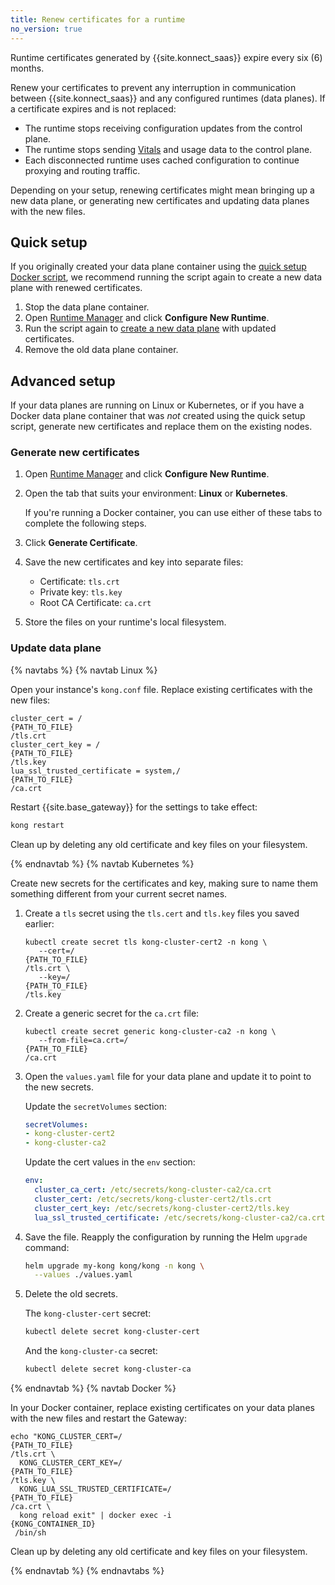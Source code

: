 ```yaml
---
title: Renew certificates for a runtime
no_version: true
---
```

<!-- vale off -->
Runtime certificates generated by {{site.konnect_saas}} expire every six (6)
months.

Renew your certificates to prevent any interruption in communication between
{{site.konnect_saas}} and any configured runtimes (data planes). If a
certificate expires and is not replaced:
* The runtime stops receiving configuration updates from
the control plane.
* The runtime stops sending [Vitals](/konnect/legacy/vitals) and usage data to the
control plane.
* Each disconnected runtime uses cached configuration to continue proxying
and routing traffic.

Depending on your setup, renewing certificates might mean bringing up a new data
plane, or generating new certificates and updating data planes with the new
files.

## Quick setup

If you originally created your data plane container using the
[quick setup Docker script](/konnect/legacy/runtime-manager/gateway-runtime-docker/#quick-setup),
we recommend running the script again to create a new data plane with renewed
certificates.

1. Stop the data plane container.
2. Open [Runtime Manager](https://konnect.konghq.com/runtime-manager/) and click **Configure New Runtime**.
3. Run the script again to
[create a new data plane](/konnect/legacy/runtime-manager/gateway-runtime-docker/#quick-setup) with
updated certificates.
4. Remove the old data plane container.

## Advanced setup

If your data planes are running on Linux or Kubernetes, or if you have a Docker
data plane container that was _not_ created using the quick setup script,
generate new certificates and replace them on the existing nodes.

### Generate new certificates

1. Open [Runtime Manager](https://konnect.konghq.com/runtime-manager/) and
click **Configure New Runtime**.
2. Open the tab that suits your environment: **Linux** or **Kubernetes**.

    If you're running a Docker container, you can use either of these tabs to
    complete the following steps.

3. Click **Generate Certificate**.
4. Save the new certificates and key into separate files:

    * Certificate: `tls.crt`
    * Private key: `tls.key`
    * Root CA Certificate: `ca.crt`

5. Store the files on your runtime's local filesystem.

### Update data plane

{% navtabs %}
{% navtab Linux %}

Open your instance's `kong.conf` file. Replace existing certificates with
the new files:

<pre><code>cluster_cert = /<div contenteditable="true">{PATH_TO_FILE}</div>/tls.crt
cluster_cert_key = /<div contenteditable="true">{PATH_TO_FILE}</div>/tls.key
lua_ssl_trusted_certificate = system,/<div contenteditable="true">{PATH_TO_FILE}</div>/ca.crt</code></pre>

Restart {{site.base_gateway}} for the settings to take effect:

```sh
kong restart
```

Clean up by deleting any old certificate and key files on your filesystem.

{% endnavtab %}
{% navtab Kubernetes %}

Create new secrets for the certificates and key, making sure to name them
something different from your current secret names.

1. Create a `tls` secret using the `tls.cert` and `tls.key` files
you saved earlier:

    <pre><code>kubectl create secret tls kong-cluster-cert2 -n kong \
      --cert=/<div contenteditable="true">{PATH_TO_FILE}</div>/tls.crt \
      --key=/<div contenteditable="true">{PATH_TO_FILE}</div>/tls.key</code></pre>

2. Create a generic secret for the `ca.crt` file:

    <pre><code>kubectl create secret generic kong-cluster-ca2 -n kong \
      --from-file=ca.crt=/<div contenteditable="true">{PATH_TO_FILE}</div>/ca.crt</code></pre>

3. Open the `values.yaml` file for your data plane and update it to point to the
new secrets.

    Update the `secretVolumes` section:

    ```yaml
    secretVolumes:
    - kong-cluster-cert2
    - kong-cluster-ca2
    ```

    Update the cert values in the `env` section:
    ```yaml
    env:
      cluster_ca_cert: /etc/secrets/kong-cluster-ca2/ca.crt
      cluster_cert: /etc/secrets/kong-cluster-cert2/tls.crt
      cluster_cert_key: /etc/secrets/kong-cluster-cert2/tls.key
      lua_ssl_trusted_certificate: /etc/secrets/kong-cluster-ca2/ca.crt
    ```

4. Save the file. Reapply the configuration by running the Helm `upgrade`
command:

    ```bash
    helm upgrade my-kong kong/kong -n kong \
      --values ./values.yaml
    ```

5. Delete the old secrets.

    The `kong-cluster-cert` secret:
    ```sh
    kubectl delete secret kong-cluster-cert
    ```

    And the `kong-cluster-ca` secret:
    ```sh
    kubectl delete secret kong-cluster-ca
    ```
{% endnavtab %}
{% navtab Docker %}

In your Docker container, replace existing certificates on your data planes
with the new files and restart the Gateway:

<pre><code>echo "KONG_CLUSTER_CERT=/<div contenteditable="true">{PATH_TO_FILE}</div>/tls.crt \
  KONG_CLUSTER_CERT_KEY=/<div contenteditable="true">{PATH_TO_FILE}</div>/tls.key \
  KONG_LUA_SSL_TRUSTED_CERTIFICATE=/<div contenteditable="true">{PATH_TO_FILE}</div>/ca.crt \
  kong reload exit" | docker exec -i <div contenteditable="true">{KONG_CONTAINER_ID}</div> /bin/sh</code></pre>

Clean up by deleting any old certificate and key files on your filesystem.

{% endnavtab %}
{% endnavtabs %}
